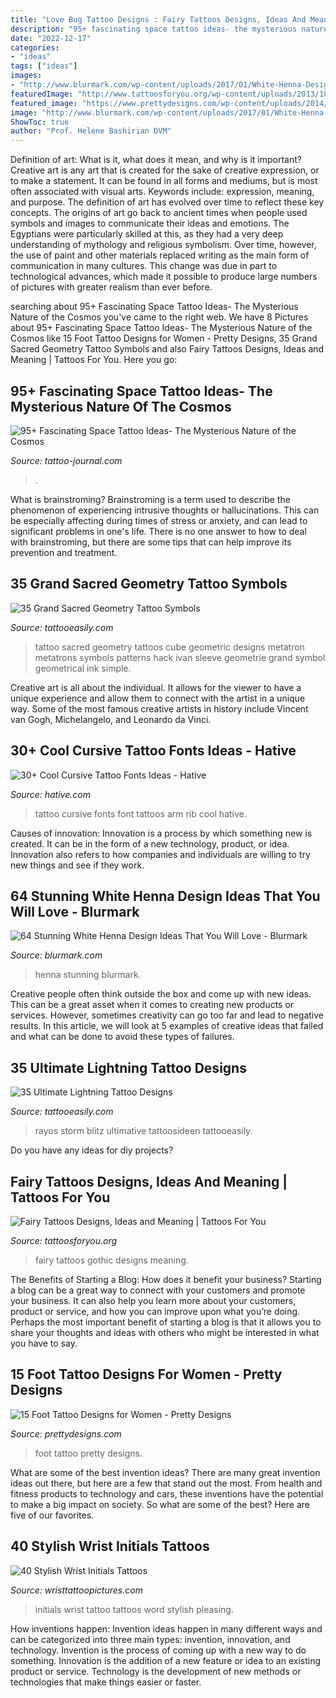 ```yaml
---
title: "Love Bug Tattoo Designs : Fairy Tattoos Designs, Ideas And Meaning"
description: "95+ fascinating space tattoo ideas- the mysterious nature of the cosmos"
date: "2022-12-17"
categories:
- "ideas"
tags: ["ideas"]
images:
- "http://www.blurmark.com/wp-content/uploads/2017/01/White-Henna-Design-.jpg"
featuredImage: "http://www.tattoosforyou.org/wp-content/uploads/2013/10/Gothic-Fairy-Tattoos-For-Women.jpg"
featured_image: "https://www.prettydesigns.com/wp-content/uploads/2014/10/Pretty-Foot-Tattoo.jpg"
image: "http://www.blurmark.com/wp-content/uploads/2017/01/White-Henna-Design-.jpg"
ShowToc: true
author: "Prof. Helene Bashirian DVM"
---
```



Definition of art: What is it, what does it mean, and why is it important?
Creative art is any art that is created for the sake of creative expression, or to make a statement. It can be found in all forms and mediums, but is most often associated with visual arts. Keywords include: expression, meaning, and purpose. The definition of art has evolved over time to reflect these key concepts.
The origins of art go back to ancient times when people used symbols and images to communicate their ideas and emotions. The Egyptians were particularly skilled at this, as they had a very deep understanding of mythology and religious symbolism. Over time, however, the use of paint and other materials replaced writing as the main form of communication in many cultures. This change was due in part to technological advances, which made it possible to produce large numbers of pictures with greater realism than ever before.

	

		
searching about 95+ Fascinating Space Tattoo Ideas- The Mysterious Nature of the Cosmos you've came to the right web. We have 8 Pictures about 95+ Fascinating Space Tattoo Ideas- The Mysterious Nature of the Cosmos like 15 Foot Tattoo Designs for Women - Pretty Designs, 35 Grand Sacred Geometry Tattoo Symbols and also Fairy Tattoos Designs, Ideas and Meaning | Tattoos For You. Here you go:
		
    
## 95+ Fascinating Space Tattoo Ideas- The Mysterious Nature Of The Cosmos

<img loading=lazy src="https://tattoo-journal.com/wp-content/uploads/2017/01/Space-Tattoo-83-650x650.jpg" onerror="this.onerror=null;this.src='https://tse2.mm.bing.net/th?id=OIP.OIihaj-qZBmF9hgaijeDsAHaHa&amp;pid=15.1';" alt="95+ Fascinating Space Tattoo Ideas- The Mysterious Nature of the Cosmos">

_Source: tattoo-journal.com_

>. 

	

What is brainstroming?
Brainstroming is a term used to describe the phenomenon of experiencing intrusive thoughts or hallucinations. This can be especially affecting during times of stress or anxiety, and can lead to significant problems in one's life. There is no one answer to how to deal with brainstroming, but there are some tips that can help improve its prevention and treatment.

    
## 35 Grand Sacred Geometry Tattoo Symbols

<img loading=lazy src="http://www.tattooeasily.com/wp-content/uploads/2015/06/sacred-geometry-tattoo-13.jpg" onerror="this.onerror=null;this.src='https://tse4.mm.bing.net/th?id=OIP.J_tu_jGIN-UZzuTCrBNKRQHaJ4&amp;pid=15.1';" alt="35 Grand Sacred Geometry Tattoo Symbols">

_Source: tattooeasily.com_

>tattoo sacred geometry tattoos cube geometric designs metatron metatrons symbols patterns hack ivan sleeve geometrie grand symbol geometrical ink simple. 

	

Creative art is all about the individual. It allows for the viewer to have a unique experience and allow them to connect with the artist in a unique way. Some of the most famous creative artists in history include Vincent van Gogh, Michelangelo, and Leonardo da Vinci.

    
## 30+ Cool Cursive Tattoo Fonts Ideas - Hative

<img loading=lazy src="https://hative.com/wp-content/uploads/2014/02/cursive-tattoos/cursive-font-rib-tattoo-8.jpg" onerror="this.onerror=null;this.src='https://tse4.mm.bing.net/th?id=OIP.dMQn8EfCN1bEmSOa89Kp1wHaJ3&amp;pid=15.1';" alt="30+ Cool Cursive Tattoo Fonts Ideas - Hative">

_Source: hative.com_

>tattoo cursive fonts font tattoos arm rib cool hative. 

	

Causes of innovation:
Innovation is a process by which something new is created. It can be in the form of a new technology, product, or idea. Innovation also refers to how companies and individuals are willing to try new things and see if they work.

    
## 64 Stunning White Henna Design Ideas That You Will Love - Blurmark

<img loading=lazy src="http://www.blurmark.com/wp-content/uploads/2017/01/White-Henna-Design-.jpg" onerror="this.onerror=null;this.src='https://tse2.mm.bing.net/th?id=OIP.tAuan9QMKzmpi4JVm-hVqgHaH9&amp;pid=15.1';" alt="64 Stunning White Henna Design Ideas That You Will Love - Blurmark">

_Source: blurmark.com_

>henna stunning blurmark. 

	

Creative people often think outside the box and come up with new ideas. This can be a great asset when it comes to creating new products or services. However, sometimes creativity can go too far and lead to negative results. In this article, we will look at 5 examples of creative ideas that failed and what can be done to avoid these types of failures.

    
## 35 Ultimate Lightning Tattoo Designs

<img loading=lazy src="http://www.tattooeasily.com/wp-content/uploads/2013/06/103.jpg" onerror="this.onerror=null;this.src='https://tse4.mm.bing.net/th?id=OIP.9LNX_0ijefftLmtZCQ5B2AHaQn&amp;pid=15.1';" alt="35 Ultimate Lightning Tattoo Designs">

_Source: tattooeasily.com_

>rayos storm blitz ultimative tattoosideen tattooeasily. 

	

Do you have any ideas for diy projects?

    
## Fairy Tattoos Designs, Ideas And Meaning | Tattoos For You

<img loading=lazy src="http://www.tattoosforyou.org/wp-content/uploads/2013/10/Gothic-Fairy-Tattoos-For-Women.jpg" onerror="this.onerror=null;this.src='https://tse4.mm.bing.net/th?id=OIP.upstDvVPBVfBaFVu35pKJAHaLH&amp;pid=15.1';" alt="Fairy Tattoos Designs, Ideas and Meaning | Tattoos For You">

_Source: tattoosforyou.org_

>fairy tattoos gothic designs meaning. 

	

The Benefits of Starting a Blog: How does it benefit your business?
Starting a blog can be a great way to connect with your customers and promote your business. It can also help you learn more about your customers, product or service, and how you can improve upon what you’re doing. Perhaps the most important benefit of starting a blog is that it allows you to share your thoughts and ideas with others who might be interested in what you have to say.

    
## 15 Foot Tattoo Designs For Women - Pretty Designs

<img loading=lazy src="https://www.prettydesigns.com/wp-content/uploads/2014/10/Pretty-Foot-Tattoo.jpg" onerror="this.onerror=null;this.src='https://tse2.mm.bing.net/th?id=OIP.VQWfiAxE6vEdVPX-N1VoQwHaLH&amp;pid=15.1';" alt="15 Foot Tattoo Designs for Women - Pretty Designs">

_Source: prettydesigns.com_

>foot tattoo pretty designs. 

	

What are some of the best invention ideas?
There are many great invention ideas out there, but here are a few that stand out the most. From health and fitness products to technology and cars, these inventions have the potential to make a big impact on society. So what are some of the best? Here are five of our favorites.

    
## 40 Stylish Wrist Initials Tattoos

<img loading=lazy src="http://www.wristtattoopictures.com/wp-content/uploads/2016/06/Initials-Word-Tattoo-On-Wrist-WT1062.jpg" onerror="this.onerror=null;this.src='https://tse3.mm.bing.net/th?id=OIP.XRzH3l0fTK1nRTPEmc6XEwHaJ4&amp;pid=15.1';" alt="40 Stylish Wrist Initials Tattoos">

_Source: wristtattoopictures.com_

>initials wrist tattoo tattoos word stylish pleasing. 

	

How inventions happen:
Invention ideas happen in many different ways and can be categorized into three main types: invention, innovation, and technology. Invention is the process of coming up with a new way to do something. Innovation is the addition of a new feature or idea to an existing product or service. Technology is the development of new methods or technologies that make things easier or faster.


